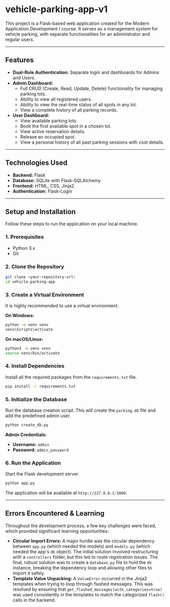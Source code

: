 # vehicle-parking-app-v1
This project is a Flask-based web application created for the Modern Application Development I course. It serves as a management system for vehicle parking, with separate functionalities for an administrator and regular users.

---

## Features
-   **Dual-Role Authentication:** Separate login and dashboards for Admins and Users.
-   **Admin Dashboard:**
    -   Full CRUD (Create, Read, Update, Delete) functionality for managing parking lots.
    -   Ability to view all registered users.
    -   Ability to view the real-time status of all spots in any lot.
    -   View a complete history of all parking records.
-   **User Dashboard:**
    -   View available parking lots.
    -   Book the first available spot in a chosen lot.
    -   View active reservation details.
    -   Release an occupied spot.
    -   View a personal history of all past parking sessions with cost details.

---

## Technologies Used
-   **Backend:** Flask
-   **Database:** SQLite with Flask-SQLAlchemy
-   **Frontend:** HTML, CSS, Jinja2
-   **Authentication:** Flask-Login

---

## Setup and Installation
Follow these steps to run the application on your local machine.

### 1. Prerequisites
-   Python 3.x
-   Git

### 2. Clone the Repository
```bash
git clone <your-repository-url>
cd vehicle-parking-app
```

### 3. Create a Virtual Environment
It is highly recommended to use a virtual environment.

**On Windows:**
```bash
python -m venv venv
venv\Scripts\activate
```

**On macOS/Linux:**
```bash
python3 -m venv venv
source venv/bin/activate
```

### 4. Install Dependencies
Install all the required packages from the `requirements.txt` file.
```bash
pip install -r requirements.txt
```

### 5. Initialize the Database
Run the database creation script. This will create the `parking.db` file and add the predefined admin user.
```bash
python create_db.py
```
**Admin Credentials:**
-   **Username:** `admin`
-   **Password:** `admin_password`

### 6. Run the Application
Start the Flask development server.
```bash
python app.py
```
The application will be available at `http://127.0.0.1:5000`.

---

## Errors Encountered & Learning
Throughout the development process, a few key challenges were faced, which provided significant learning opportunities:
-   **Circular Import Errors:** A major hurdle was the circular dependency between `app.py` (which needed the models) and `models.py` (which needed the app's `db` object). The initial solution involved restructuring with a `controllers` folder, but this led to route registration issues. The final, robust solution was to create a `database.py` file to hold the `db` instance, breaking the dependency loop and allowing other files to import it safely.
-   **Template Value Unpacking:** A `ValueError` occurred in the Jinja2 templates when trying to loop through flashed messages. This was resolved by ensuring that `get_flashed_messages(with_categories=true)` was used consistently in the templates to match the categorized `flash()` calls in the backend.